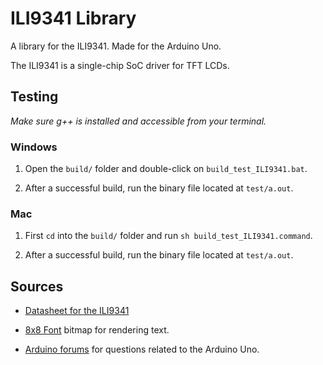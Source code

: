 ILI9341 Library 
===============

A library for the ILI9341. Made for the Arduino Uno. 

The ILI9341 is a single-chip SoC driver for TFT LCDs. 

## Testing 

*Make sure g++ is installed and accessible from your terminal.*

### Windows 

1. Open the `build/` folder and double-click on `build_test_ILI9341.bat`.

2. After a successful build, run the binary file located at `test/a.out`.

### Mac 

1. First `cd` into the `build/` folder and run `sh build_test_ILI9341.command`. 

2. After a successful build, run the binary file located at `test/a.out`.

## Sources 

- [Datasheet for the ILI9341]([ILI9341](https://cdn-shop.adafruit.com/datasheets/ILI9341.pdf))

- [8x8 Font](https://github.com/dhepper/font8x8) bitmap for rendering text.

- [Arduino forums](https://forum.arduino.cc/) for questions related to the Arduino Uno.

